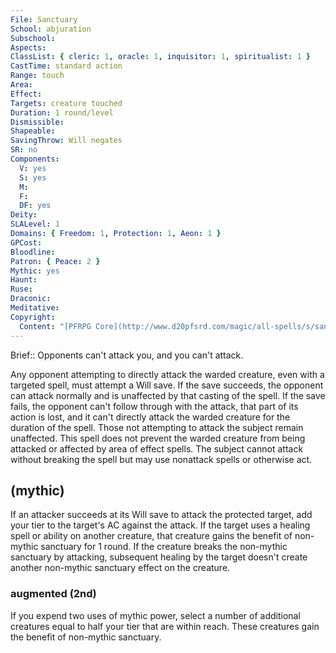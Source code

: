 ```yaml
---
File: Sanctuary
School: abjuration
Subschool: 
Aspects: 
ClassList: { cleric: 1, oracle: 1, inquisitor: 1, spiritualist: 1 }
CastTime: standard action
Range: touch
Area: 
Effect: 
Targets: creature touched
Duration: 1 round/level
Dismissible: 
Shapeable: 
SavingThrow: Will negates
SR: no
Components:
  V: yes
  S: yes
  M: 
  F: 
  DF: yes
Deity: 
SLALevel: 1
Domains: { Freedom: 1, Protection: 1, Aeon: 1 }
GPCost: 
Bloodline: 
Patron: { Peace: 2 }
Mythic: yes
Haunt: 
Ruse: 
Draconic: 
Meditative: 
Copyright:
  Content: "[PFRPG Core](http://www.d20pfsrd.com/magic/all-spells/s/sanctuary)"
---
```

Brief:: Opponents can't attack you, and you can't attack.

Any opponent attempting to directly attack the warded creature, even with a targeted spell, must attempt a Will save. If the save succeeds, the opponent can attack normally and is unaffected by that casting of the spell. If the save fails, the opponent can't follow through with the attack, that part of its action is lost, and it can't directly attack the warded creature for the duration of the spell.  Those not attempting to attack the subject remain unaffected. This spell does not prevent the warded creature from being attacked or affected by area of effect spells. The subject cannot attack without breaking the spell but may use nonattack spells or otherwise act.


## (mythic)

If an attacker succeeds at its Will save to attack the protected target, add your tier to the target's AC against the attack. If the target uses a healing spell or ability on another creature, that creature gains the benefit of non-mythic sanctuary for 1 round. If the creature breaks the non-mythic sanctuary by attacking, subsequent healing by the target doesn't create another non-mythic sanctuary effect on the creature.


### augmented (2nd)

If you expend two uses of mythic power, select a number of additional creatures equal to half your tier that are within reach. These creatures gain the benefit of non-mythic sanctuary.
